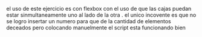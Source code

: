 el uso de este ejercicio es con flexbox con el uso de que las cajas puedan estar sinmultaneamente uno al lado de la otra . el unico incovente es que no se logro insertar un numero para que de la cantidad de elementos deceados pero colocando manuelmente el script esta funcionando bien